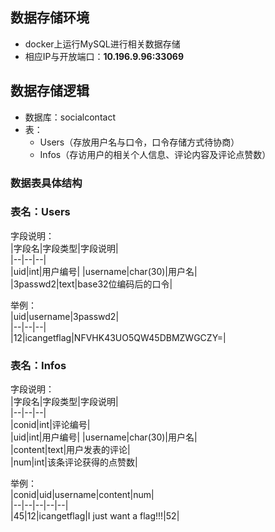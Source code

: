 ## 数据存储环境  
+ docker上运行MySQL进行相关数据存储  
+ 相应IP与开放端口：**10.196.9.96:33069**  
## 数据存储逻辑  
+ 数据库：socialcontact  
+ 表：  
    + Users（存放用户名与口令，口令存储方式待协商）
    + Infos（存访用户的相关个人信息、评论内容及评论点赞数） 
### 数据表具体结构  
### 表名：Users  
字段说明：  
|字段名|字段类型|字段说明|  
|--|--|--|  
|uid|int|用户编号|
|username|char(30)|用户名|  
|3passwd2|text|base32位编码后的口令|  


举例：  
|uid|username|3passwd2|  
|--|--|--|  
|12|icangetflag|NFVHK43UO5QW45DBMZWGCZY=|  

### 表名：Infos  
字段说明：  
|字段名|字段类型|字段说明|  
|--|--|--|  
|conid|int|评论编号|  
|uid|int|用户编号|
|username|char(30)|用户名|  
|content|text|用户发表的评论|  
|num|int|该条评论获得的点赞数|  


举例：  
|conid|uid|username|content|num|  
|--|--|--|--|--|  
|45|12|icangetflag|I just want a flag!!!|52|  

